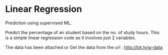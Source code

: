 # Linear Regression
Prediction using supervised ML.

Predict the percentage of an student based on the no. of study hours. This is a simple linear regression code as it involves just 2 variables.

The data has been attached or Get the data from the url : http://bit.ly/w-data
